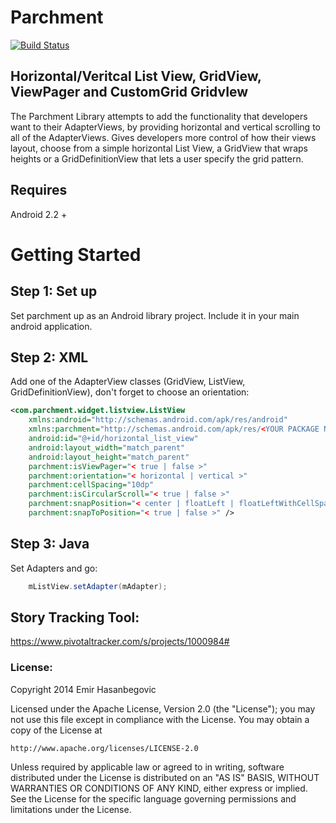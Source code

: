 Parchment
===============================

[![Build Status](https://travis-ci.org/EmirWeb/parchment.png?branch=master)](https://travis-ci.org/EmirWeb/parchment)

## Horizontal/Veritcal List View, GridView, ViewPager and CustomGrid GridvIew

The Parchment Library attempts to add the functionality that developers want to their AdapterViews, by providing horizontal and vertical scrolling to all of the AdapterViews. Gives developers more control of how their views layout, choose from a simple horizontal List View, a GridView that wraps heights or a GridDefinitionView that lets a user specify the grid pattern.

## Requires
Android 2.2 +

# Getting Started

## Step 1: Set up 
Set parchment up as an Android library project. Include it in your main android application. 

## Step 2: XML
Add one of the AdapterView classes (GridView, ListView, GridDefinitionView), don't forget to choose an orientation:

```xml
<com.parchment.widget.listview.ListView
    xmlns:android="http://schemas.android.com/apk/res/android"
    xmlns:parchment="http://schemas.android.com/apk/res/<YOUR PACKAGE NAME>"
    android:id="@+id/horizontal_list_view"
    android:layout_width="match_parent"
    android:layout_height="match_parent"
    parchment:isViewPager="< true | false >"
    parchment:orientation="< horizontal | vertical >"
    parchment:cellSpacing="10dp"
    parchment:isCircularScroll="< true | false >"
    parchment:snapPosition="< center | floatLeft | floatLeftWithCellSpacing | floatRight | floatRightWithCellSpacing | onScreen | onScreenWithCellSpacing>"
    parchment:snapToPosition="< true | false >" />
```

## Step 3: Java
Set Adapters and go:

```java
    mListView.setAdapter(mAdapter);
```



## Story Tracking Tool:

https://www.pivotaltracker.com/s/projects/1000984#


### License:

Copyright 2014 Emir Hasanbegovic

Licensed under the Apache License, Version 2.0 (the "License");
you may not use this file except in compliance with the License.
You may obtain a copy of the License at

    http://www.apache.org/licenses/LICENSE-2.0

Unless required by applicable law or agreed to in writing, software
distributed under the License is distributed on an "AS IS" BASIS,
WITHOUT WARRANTIES OR CONDITIONS OF ANY KIND, either express or implied.
See the License for the specific language governing permissions and
limitations under the License.
